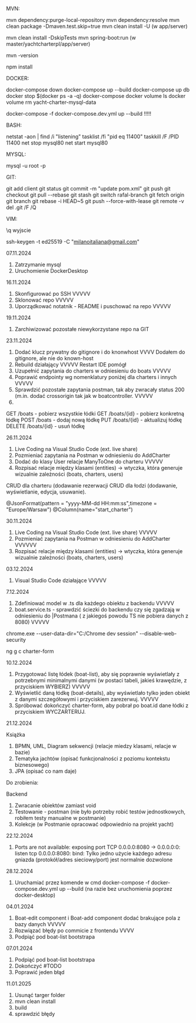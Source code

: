 
MVN:

mvn dependency:purge-local-repository
mvn dependency:resolve
mvn clean package -Dmaven.test.skip=true
mvn clean install -U  (w app/server)

mvn clean install -DskipTests 
mvn spring-boot:run (w master/yachtcharterpl/app/server)

mvn -version

npm install


DOCKER:
 
docker-compose down
docker-compose up --build
docker-compose up db
docker stop $(docker ps -a -q)
docker-compose
docker volume ls
docker volume rm yacht-charter-mysql-data

docker-compose -f docker-compose.dev.yml up --build  !!!!!

BASH:

netstat -aon | find /i "listening"
tasklist /fi "pid eq 11400"
taskkill /F /PID 11400
net stop mysql80
net start mysql80


MYSQL:

mysql -u root -p

GIT:

git add client
git status
git commit -m "update pom.xml"
git push
git checkout
git pull --rebase
git stash
git switch rafal-branch
git fetch origin
git branch
git rebase -i HEAD~5
git push --force-with-lease
git remote -v
del .git /F /Q


VIM:

\q  wyjscie 

ssh-keygen -t ed25519 -C "milanoitaliana@gmail.com"


07.11.2024
1. Zatrzymanie mysql
2. Uruchomienie DockerDesktop 

16.11.2024
1. Skonfigurować po SSH  VVVVV
2. Sklonować repo VVVVV
3. Uporządkować notatnik - README i puschować na repo VVVVV

19.11.2024
1. Zarchiwizować pozostałe niewykorzystane repo na GIT

23.11.2024

1. Dodać klucz prywatny do gitignore i do knonwhost   VVVV Dodałem do gitignore, ale nie do known-host
2. Rebuild działający VVVVV Restart IDE pomógł 
3. Uzupełnić zapytania do charters w odniesieniu do boats   VVVVV
4. Poprawić endpointy wg nomenklatury poniżej dla charters i innych   VVVVV
5. Sprawdzić pozostałe zapytania postman, tak aby zwracały status 200 (m.in. dodać crossorigin tak jak w boatcontroller.  VVVVV
6. 

GET /boats         - pobierz wszystkie łódki
GET /boats/{id}    - pobierz konkretną łódkę
POST /boats        - dodaj nową łódkę
PUT /boats/{id}    - aktualizuj łódkę
DELETE /boats/{id} - usuń łódkę

26.11.2024 

1. Live Coding na Visual Studio Code (ext. live share)
2. Pozmieniać zapytania na Postman w odniesieniu do AddCharter
3. Dodać do klasy User relacje ManyToOne do charteru VVVVV
4. Rozpisać relacje między klasami (entities) -> wtyczka, która generuje wizualnie zależności (boats, charters, users)

CRUD dla charteru (dodawanie rezerwacji
CRUD dla łodzi (dodawanie, wyświetlanie, edycja, usuwanie).



@JsonFormat(pattern = "yyyy-MM-dd HH:mm:ss",timezone = "Europe/Warsaw")
    @Column(name="start_charter")
	
30.11.2024

1. Live Coding na Visual Studio Code (ext. live share)  VVVVV
2. Pozmieniać zapytania na Postman w odniesieniu do AddCharter VVVVVV
3. Rozpisać relacje między klasami (entities) -> wtyczka, która generuje wizualnie zależności (boats, charters, users)

03.12.2024

1. Visual Studio Code działające  VVVVV

7.12.2024

1. Zdefiniować model w .ts dla każdego obiektu z backendu  VVVVV
2. boat.service.ts - sprawdzić ściezki do backendu czy się zgadzają w odniesieniu do |Postmana ( z jakiegoś powodu TS nie pobiera danych z 8080) VVVVV

chrome.exe --user-data-dir="C:/Chrome dev session" --disable-web-security 

ng g c charter-form

10.12.2024

1. Przygotować listę łódek (boat-list), aby się poprawnie wyświetlały z potrzebnymi minimalnymi danymi (w postaci tabeli, jakieś krawędzie, z przyciskiem WYBIERZ)  VVVVV
2. Wyświetlić daną łódkę (boat-details), aby wyświetlało tylko jeden obiekt z danymi szczegółowymi i przyciskiem zarezerwuj. VVVVV
3. Spróbować dokończyć charter-form, aby pobrał po boat.id dane łódki z przyciskiem WYCZARTERUJ.


21.12.2024

Książka 

1. BPMN, UML, Diagram sekwencji (relacje miedzy klasami, relacje w bazie)
2. Tematyka jachtów (opisać funkcjonalności z poziomu kontekstu biznesowego)
3. JPA (opisać co nam daje)

Do zrobienia: 

Backend

1. Zwracanie obiektów zamiast void
2. Testowanie - postman (nie było potrzeby robić testów jednostkowych, robiłem testy manualne w postmanie)
3. Kolekcje (w Postmanie opracować odpowiednio na projekt yacht)

22.12.2024

1. Ports are not available: exposing port TCP 0.0.0.0:8080 -> 0.0.0.0:0: listen tcp 0.0.0.0:8080: bind: Tylko jedno użycie każdego adresu gniazda (protokół/adres sieciowy/port) jest normalnie dozwolone


28.12.2024

1. Uruchamiać przez komende w cmd docker-compose -f docker-compose.dev.yml up --build (na razie bez uruchomienia poprzez docker-desktop)


04.01.2024

1. Boat-edit component i Boat-add component dodać brakujące pola z bazy danych  VVVVV
2. Rozwiązać błędy po commicie z frontendu VVVV
3. Podpiąć pod boat-list bootstrapa

07.01.2024

1. Podpiąć pod boat-list bootstrapa
2. Dokończyć #TODO
3. Poprawić jeden błąd

11.01.2025

1. Usunąć targer folder
2. mvn clean install
3. build 
4. sprawdzić błędy 
